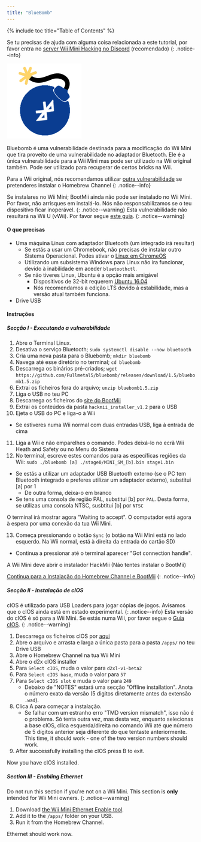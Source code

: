 ```yaml
---
title: "BlueBomb"
---
```


{% include toc title="Table of Contents" %}

Se tu precisas de ajuda com alguma coisa relacionada a este tutorial, por favor entra no [server Wii Mini Hacking no Discord](https://discord.gg/6ryxnkS) (recomendado)
{: .notice--info}

![BlueBomb](/images/bluebomb.png)

Bluebomb é uma vulnerabilidade destinada para a modificação do Wii Mini que tira proveito de uma vulnerabilidade no adaptador Bluetooth. Ele é a única vulnerabilidade para a Wii Mini mas pode ser utilizado na Wii original também. Pode ser utilizado para recuperar de certos bricks na Wii.

Para a Wii original, nós recomendamos utilizar [outra vulnerabilidade](/get-started) se pretenderes instalar o Homebrew Channel
{: .notice--info}

Se instalares no Wii Mini; BootMii ainda não pode ser instalado no Wii Mini. Por favor, não arrisques em instalá-lo. Nós não responsabilizamos se o teu dispositivo ficar inoperável.
{: .notice--warning}
Esta vulnerabilidade não resultará na Wii U (vWii). Por favor segue [este guia](https://wiiuguide.xyz/#/vwii/).
{: .notice--warning}

#### O que precisas
- Uma máquina Linux com adaptador Bluetooth (um integrado irá resultar)
  - Se estás a usar um Chromebook, não precisas de instalar outro Sistema Operacional. Podes ativar o [Linux em ChromeOS](https://support.google.com/chromebook/answer/9145439?hl=en)
  - Utilizando um subsistema Windows para Linux não ira funcionar, devido à inabilidade em aceder `bluetoothctl`.
  - Se não tiveres Linux, Ubuntu é a opção mais amigável
    - Dispositivos de 32-bit requerem [Ubuntu 16.04](http://releases.ubuntu.com/16.04/)
    - Nós recomendamos a edição LTS devido à estabilidade, mas a versão atual também funciona.
- Drive USB

#### Instruções
##### Secção I - Executando a vulnerabilidade
1. Abre o Terminal Linux.
2. Desativa o serviço Bluetooth; `sudo systemctl disable --now bluetooth`
3. Cria uma nova pasta para o Bluebomb; `mkdir bluebomb`
4. Navega até esse diretório no terminal; `cd bluebomb`
5. Descarrega os binários pré-criados; `wget https://github.com/Fullmetal5/bluebomb/releases/download/1.5/bluebomb1.5.zip`
6. Extrai os ficheiros fora do arquivo; `unzip bluebomb1.5.zip`
7. Liga o USB no teu PC
8. Descarrega os ficheiros do [site do BootMii](https://bootmii.org/download/)
9. Extrai os conteúdos da pasta `hackmii_installer_v1.2` para o USB
10. Ejeta o USB do PC e liga-o à Wii
   - Se estiveres numa Wii normal com duas entradas USB, liga à entrada de cima
11. Liga a Wii e não emparelhes o comando. Podes deixá-lo no ecrã Wii Heath and Safety ou no Menu do Sistema
12. No terminal, escreve estes comandos para as específicas regiões da Wii: `sudo ./bluebomb [a] ./stage0/MINI_SM_[b].bin stage1.bin`
  - Se estás a utilizar um adaptador USB Bluetooth externo (se o PC tem Bluetooth integrado e preferes utilizar um adaptador externo), substitui [a] por 1
    - De outra forma, deixa-o em branco
  - Se tens uma consola de região PAL, substitui [b] por `PAL`. Desta forma, se utilizas uma consola NTSC, susbtitui [b] por `NTSC`

O terminal irá mostrar agora "Waiting to accept". O computador está agora à espera por uma conexão da tua Wii Mini.

13. Começa pressionando o botão `Sync` (o botão na Wii Mini está no lado esquerdo. Na Wii normal, está à direita da entrada do cartão SD)
   - Continua a pressionar até o terminal aparecer "Got connection handle".

A Wii Mini deve abrir o instalador HackMii (Não tentes instalar o BootMii)

[Continua para a Instalação do Homebrew Channel e BootMii](hbc)
{: .notice--info}

##### Secção II - Instalação de cIOS
cIOS é utilizado para USB Loaders para jogar cópias de jogos. Avisamos que o cIOS ainda está em estado experimental.
{: .notice--info}
Esta versão do cIOS é só para a Wii Mini. Se estás numa Wii, por favor segue o [Guia cIOS](/cios).
{: .notice--warning}

1. Descarrega os ficheiros cIOS por [aqui](https://bluebomb.glitch.me/d2xl-cIOS/index.html)
2. Abre o arquivo e arrasta e larga a única pasta para a pasta `/apps/` no teu Drive USB
3. Abre o Homebrew Channel na tua Wii Mini
4. Abre o d2x cIOS installer
5. Para `Select cIOS`, muda o valor para `d2xl-v1-beta2`
6. Para `Select cIOS base`, muda o valor para `57`
7. Para `Select cIOS slot` e muda o valor para `249`
   - Debaixo de "NOTES" estará uma secção "Offline installation". Anota o número exato da versão (5 digitos diretamente antes da extensão `.wad`).
8. Clica A para começar a instalação.
   - Se falhar com um estranho erro "TMD version mismatch", isso não é o problema. Só tenta outra vez, mas desta vez, enquanto selecionas a base cIOS, clica esquerda/direita no comando Wii até que número de 5 dígitos anterior seja diferente do que tentaste anteriormente. This time, it should work - one of the two version numbers should work.
9. After successfully installing the cIOS press B to exit.

Now you have cIOS installed.

##### Section III - Enabling Ethernet

Do not run this section if you're not on a Wii Mini. This section is **only** intended for Wii Mini owners.
{: .notice--warning}

1. Download [the Wii Mini Ethernet Enable tool](/assets/files/Wii_Mini_Ethernet_Enable.zip).
2. Add it to the `/apps/` folder on your USB.
3. Run it from the Homebrew Channel.

Ethernet should work now.
